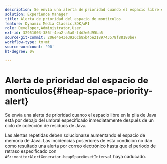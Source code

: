 ```yaml
---
description: Se envía una alerta de prioridad cuando el espacio libre en la pila de Java está por debajo del umbral especificado inmediatamente después de un ciclo de colección de residuos de Java.
solution: Experience Manager
title: Alerta de prioridad del espacio de montículos
feature: Dynamic Media Classic,SDK/API
role: Developer,Administrator,User
exl-id: 32951003-386f-4ea2-a5a0-f4d2e6d95ba5
source-git-commit: 206e4643e3926cb85b4be2189743578f88180be7
workflow-type: tm+mt
source-wordcount: '90'
ht-degree: 0%

---
```


# Alerta de prioridad del espacio de montículos{#heap-space-priority-alert}

Se envía una alerta de prioridad cuando el espacio libre en la pila de Java está por debajo del umbral especificado inmediatamente después de un ciclo de colección de residuos de Java.

Las alertas repetidas deben solucionarse aumentando el espacio de memoria de Java. Las incidencias posteriores de esta condición no dan como resultado una alerta por correo electrónico hasta que el periodo de retraso especificado con `AS::monitorAlertGenerator.heapSpaceResetInterval` haya caducado.
